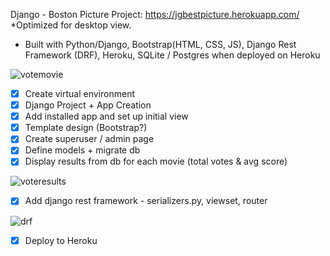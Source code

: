 Django - Boston Picture Project: https://jgbestpicture.herokuapp.com/
*Optimized for desktop view.
- Built with Python/Django, Bootstrap(HTML, CSS, JS), Django Rest Framework (DRF), Heroku, SQLite / Postgres when deployed on Heroku

![votemovie](https://user-images.githubusercontent.com/40340806/52916555-18e77b80-32af-11e9-8a8e-b2078b0cdc26.png)

- [x] Create virtual environment
- [x] Django Project + App Creation
- [x] Add installed app and set up initial view
- [x] Template design (Bootstrap?)
- [x] Create superuser / admin page
- [x] Define models + migrate db
- [x] Display results from db for each movie (total votes & avg score)

![voteresults](https://user-images.githubusercontent.com/40340806/52916556-1b49d580-32af-11e9-8e9a-89858cde0102.png)

- [x] Add django rest framework - serializers.py, viewset, router

![drf](https://user-images.githubusercontent.com/40340806/52916557-1d139900-32af-11e9-804c-8d0aa0fa62ba.png)

- [x] Deploy to Heroku
